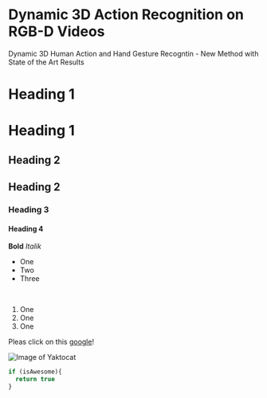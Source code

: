 # Dynamic 3D Action Recognition on RGB-D Videos
Dynamic 3D Human Action and Hand Gesture Recogntin - New Method with State of the Art Results

# Heading 1
Heading 1
=========
## Heading 2
Heading 2
---------
### Heading 3
#### Heading 4
**Bold**
*Italik*
<br />

* One
* Two
* Three

<br />

1. One
1. One
1. One

Pleas click on this [google](https://www.google.com)!

![Image of Yaktocat](https://octodex.github.com/images/yaktocat.png)

```javascript
if (isAwesome){
  return true
}
```
